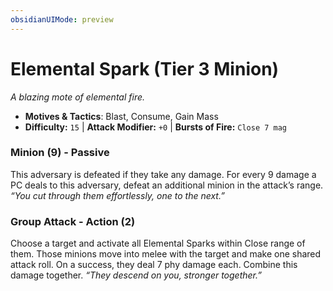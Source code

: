 ```yaml
---
obsidianUIMode: preview
---
```

# Elemental Spark (Tier 3 Minion)

*A blazing mote of elemental fire.*

- **Motives & Tactics**: Blast, Consume, Gain Mass
- **Difficulty:** `15` | **Attack Modifier:** `+0` | **Bursts of Fire:** `Close 7 mag`


### Minion (9) - Passive

This adversary is defeated if they take any damage. For every 9 damage a PC deals to this adversary, defeat an additional minion in the attack’s range. *“You cut through them effortlessly, one to the next.”*

### Group Attack - Action (2)

Choose a target and activate all Elemental Sparks within Close range of them. Those minions move into melee with the target and make one shared attack roll. On a success, they deal 7 phy damage each. Combine this damage together. *“They descend on you, stronger together.”*
